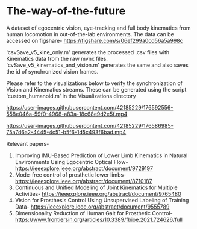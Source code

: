 # The-way-of-the-future
A dataset of egocentric vision, eye-tracking and full body kinematics from human locomotion in out-of-the-lab environments. The data can be accessed on figshare- https://figshare.com/s/06ef299a0cd56a5a998c

'csvSave_v5_kine_only.m' generates the processed .csv files with Kinematics data from the raw mvnx files.
'cvSave_v5_kinematics_and_vision.m' generates the same and also saves the id of synchronized vision frames.


Please refer to the visualizations below to verify the synchronization of Vision and Kinematics streams. These can be generated using the script 'custom_humanoid.m' in the Visualizations directory




https://user-images.githubusercontent.com/42185229/176592556-558e046a-59f0-4968-a83a-18c68e9d2e5f.mp4




https://user-images.githubusercontent.com/42185229/176586985-75a7d6a2-4445-4c51-b5f6-1d5c493f6bad.mp4




Relevant papers-
1) Improving IMU-Based Prediction of Lower Limb Kinematics in Natural Environments Using Egocentric Optical Flow- https://ieeexplore.ieee.org/abstract/document/9729197
2) Mode-free control of prosthetic lower limbs- https://ieeexplore.ieee.org/abstract/document/8710187
3) Continuous and Unified Modeling of Joint Kinematics for Multiple Activities- https://ieeexplore.ieee.org/abstract/document/9765480
4) Vision for Prosthesis Control Using Unsupervised Labeling of Training Data- https://ieeexplore.ieee.org/abstract/document/9555789
5) Dimensionality Reduction of Human Gait for Prosthetic Control- https://www.frontiersin.org/articles/10.3389/fbioe.2021.724626/full
